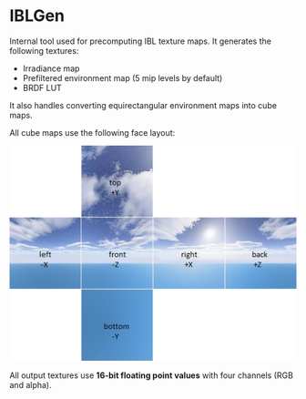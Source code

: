 # IBLGen

Internal tool used for precomputing IBL texture maps. It generates the following textures:

- Irradiance map
- Prefiltered environment map (5 mip levels by default)
- BRDF LUT

It also handles converting equirectangular environment maps into cube maps.

All cube maps use the following face layout:

![](format.png)

All output textures use **16-bit floating point values** with four channels (RGB and alpha).